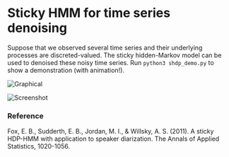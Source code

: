 # Sticky HMM for time series denoising

Suppose that we observed several time series and their underlying processes are discreted-valued. The sticky hidden-Markov model can be used to denoised these noisy time series. Run `python3 shdp_demo.py` to show a demonstration (with animation!).

![Graphical](https://cloud.githubusercontent.com/assets/6327275/9149599/6b22c25c-3d66-11e5-978b-6488623d51fa.png)

![Screenshot](https://cloud.githubusercontent.com/assets/6327275/9149253/49ab89ac-3d56-11e5-9e28-b825f1854800.png)

### Reference
Fox, E. B., Sudderth, E. B., Jordan, M. I., & Willsky, A. S. (2011). A sticky HDP-HMM with application to speaker diarization. The Annals of Applied Statistics, 1020-1056.

